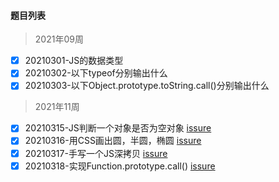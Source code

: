#### 题目列表

> 2021年09周
  - [x] 20210301-JS的数据类型
  - [x] 20210302-以下typeof分别输出什么
  - [x] 20210303-以下Object.prototype.toString.call()分别输出什么

> 2021年11周
  - [x] 20210315-JS判断一个对象是否为空对象 [issure](https://github.com/JuneBlueberry/blog-post-code/issues/1)
  - [x] 20210316-用CSS画出圆，半圆，椭圆 [issure](https://github.com/JuneBlueberry/blog-post-code/issues/1)
  - [x] 20210317-手写一个JS深拷贝 [issure](https://github.com/JuneBlueberry/blog-post-code/issues/2)
  - [x] 20210318-实现Function.prototype.call() [issure](https://github.com/JuneBlueberry/blog-post-code/issues/3)
